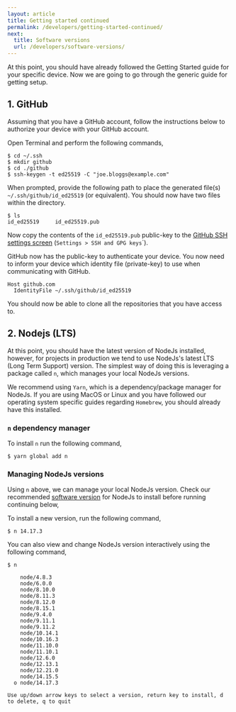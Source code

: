```yaml
---
layout: article
title: Getting started continued
permalink: /developers/getting-started-continued/
next:
  title: Software versions
  url: /developers/software-versions/
---
```


At this point, you should have already followed the Getting Started guide for your specific device. Now we are going to go through the generic guide for getting setup.

## 1. GitHub

Assuming that you have a GitHub account, follow the instructions below to authorize your device with your GitHub account.

Open Terminal and perform the following commands,

```shell
$ cd ~/.ssh
$ mkdir github
$ cd ./github
$ ssh-keygen -t ed25519 -C "joe.bloggs@example.com"
```

When prompted, provide the following path to place the generated file(s) `~/.ssh/github/id_ed25519` (or equivalent). You should now have two files within the directory.

```shell
$ ls
id_ed25519     id_ed25519.pub
```

Now copy the contents of the `id_ed25519.pub` public-key to the [GitHub SSH settings screen](https://github.com/settings/keys) (`Settings > SSH and GPG keys`</code>`).

GitHub now has the public-key to authenticate your device. You now need to inform your device which identity file (private-key) to use when communicating with GitHub.

```shell
Host github.com
  IdentityFile ~/.ssh/github/id_ed25519
```

You should now be able to clone all the repositories that you have access to.

## 2. Nodejs (LTS)

At this point, you should have the latest version of NodeJs installed, however, for projects in production we tend to use NodeJs's latest LTS (Long Term Support) version. The simplest way of doing this is leveraging a package called `n`, which manages your local NodeJs versions.

We recommend using `Yarn`, which is a dependency/package manager for NodeJs. If you are using MacOS or Linux and you have followed our operating system specific guides regarding `Homebrew`, you should already have this installed.

### `n` dependency manager

To install `n` run the following command,

```shell
$ yarn global add n
```

### Managing NodeJs versions

Using `n` above, we can manage your local NodeJs version. Check our recommended [software version](/developers/software-versions/#h-nodejs) for NodeJs to install before running continuing below,

To install a new version, run the following command,

```shell
$ n 14.17.3
```

You can also view and change NodeJs version interactively using the following command,

```shell
$ n

    node/4.8.3
    node/6.0.0
    node/8.10.0
    node/8.11.3
    node/8.12.0
    node/8.15.1
    node/9.4.0
    node/9.11.1
    node/9.11.2
    node/10.14.1
    node/10.16.3
    node/11.10.0
    node/11.10.1
    node/12.6.0
    node/12.13.1
    node/12.21.0
    node/14.15.5
  ο node/14.17.3

Use up/down arrow keys to select a version, return key to install, d to delete, q to quit